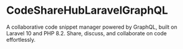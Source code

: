 # CodeShareHubLaravelGraphQL
A collaborative code snippet manager powered by GraphQL, built on Laravel 10 and PHP 8.2. Share, discuss, and collaborate on code effortlessly.
